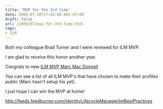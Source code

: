 ```yaml
---
title: 'MVP for the 3rd time'
date: 2009-07-20T17:42:00.001-07:00
draft: false
url: /2009/07/mvp-for-3rd-time.html
tags: 
- ILM
---
```


Both my colleague Brad Turner and I were renewed for ILM MVP.

I am glad to receive this honor another year.

Congrats to new [ILM MVP Marc Mac Donnell](http://assurancesinidentity.blogspot.com/)

You can see a list of all ILM MVP's that have chosen to make their profiles public (Marc hasn't setup his yet).

I just hope I can win the MVP at home!

http://feeds.feedburner.com/IdentityLifecycleManagerilmBestPractices